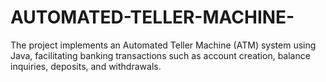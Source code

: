 # AUTOMATED-TELLER-MACHINE-
The project implements an Automated Teller Machine (ATM) system using Java, facilitating banking transactions such as account creation, balance inquiries, deposits, and withdrawals.
